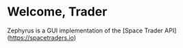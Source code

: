 # Welcome, Trader

Zephyrus is a GUI implementation of the [Space Trader API] (https://spacetraders.io)